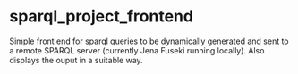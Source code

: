 # sparql_project_frontend
Simple front end for sparql queries to be dynamically generated and sent to a remote SPARQL server (currently Jena Fuseki running locally). Also displays the ouput in a suitable way. 
